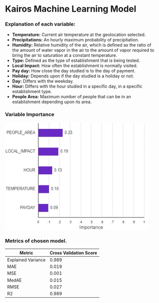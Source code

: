 # Kairos Machine Learning Model

### Explanation of each variable:
* **Temperature:** Current air temperature at the geolocation selected.
*	**Precipitations:** An hourly maximum probability of precipitation.
*	**Humidity:** Relative humidity of the air, which is defined as the ratio of the amount of water vapor in the air to the amount of vapor required to bring the air to saturation at a constant temperature.
*	**Type:** Defined as the type of establishment that is being tested.
*	**Local Impact:** How often the establishment is normally visited.
*	**Pay day:** How close the day studied is to the day of payment.
*	**Holiday:** Depends upon if the day studied is a holiday or not.
*	**Day:** Differs with the weekday.
*	**Hour:** Differs with the hour studied in a specific day, in a specific establishment type. 
*	**People Area:** Maximum number of people that can be in an establishment depending upon its area.


### Variable Importance
![Variable Importance](/Images/importance.jpg)


### Metrics of chosen model.

| Metric | Cross Validation Score |
| ------ | ------ |
| Explained Variance | 0.989 |
| MAE | 0.019 |
| MSE | 0.001 |
| MedAE | 0.015 |
| RMSE | 0.027 |
| R2 | 0.989 |


